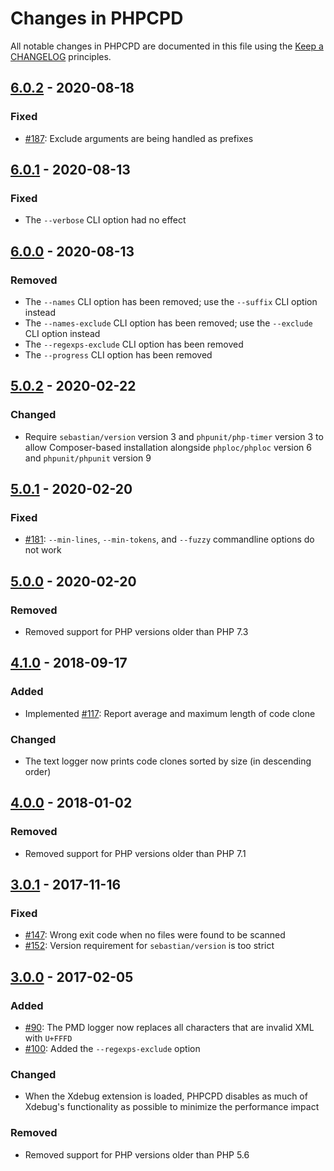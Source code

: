 # Changes in PHPCPD

All notable changes in PHPCPD are documented in this file using the [Keep a CHANGELOG](http://keepachangelog.com/) principles.

## [6.0.2] - 2020-08-18

### Fixed

* [#187](https://github.com/sebastianbergmann/phpcpd/issues/187): Exclude arguments are being handled as prefixes

## [6.0.1] - 2020-08-13

### Fixed

* The `--verbose` CLI option had no effect

## [6.0.0] - 2020-08-13

### Removed

* The `--names` CLI option has been removed; use the `--suffix` CLI option instead
* The `--names-exclude` CLI option has been removed; use the `--exclude` CLI option instead
* The `--regexps-exclude` CLI option has been removed
* The `--progress` CLI option has been removed

## [5.0.2] - 2020-02-22

### Changed

* Require `sebastian/version` version 3 and `phpunit/php-timer` version 3 to allow Composer-based installation alongside `phploc/phploc` version 6 and `phpunit/phpunit` version 9 

## [5.0.1] - 2020-02-20

### Fixed

* [#181](https://github.com/sebastianbergmann/phpcpd/issues/181): `--min-lines`, `--min-tokens`, and `--fuzzy` commandline options do not work

## [5.0.0] - 2020-02-20

### Removed

* Removed support for PHP versions older than PHP 7.3

## [4.1.0] - 2018-09-17

### Added

* Implemented [#117](https://github.com/sebastianbergmann/phpcpd/issues/117): Report average and maximum length of code clone

### Changed

* The text logger now prints code clones sorted by size (in descending order)

## [4.0.0] - 2018-01-02

### Removed

* Removed support for PHP versions older than PHP 7.1

## [3.0.1] - 2017-11-16

### Fixed

* [#147](https://github.com/sebastianbergmann/phpcpd/issues/147): Wrong exit code when no files were found to be scanned
* [#152](https://github.com/sebastianbergmann/phpcpd/issues/152): Version requirement for `sebastian/version` is too strict

## [3.0.0] - 2017-02-05

### Added

* [#90](https://github.com/sebastianbergmann/phpcpd/pull/90): The PMD logger now replaces all characters that are invalid XML with `U+FFFD`
* [#100](https://github.com/sebastianbergmann/phpcpd/pull/100): Added the `--regexps-exclude` option

### Changed

* When the Xdebug extension is loaded, PHPCPD disables as much of Xdebug's functionality as possible to minimize the performance impact

### Removed

* Removed support for PHP versions older than PHP 5.6

[6.0.2]: https://github.com/sebastianbergmann/phpcpd/compare/6.0.1...6.0.2
[6.0.1]: https://github.com/sebastianbergmann/phpcpd/compare/6.0.0...6.0.1
[6.0.0]: https://github.com/sebastianbergmann/phpcpd/compare/5.0.2...6.0.0
[5.0.2]: https://github.com/sebastianbergmann/phpcpd/compare/5.0.1...5.0.2
[5.0.1]: https://github.com/sebastianbergmann/phpcpd/compare/5.0.0...5.0.1
[5.0.0]: https://github.com/sebastianbergmann/phpcpd/compare/4.1.0...5.0.0
[4.1.0]: https://github.com/sebastianbergmann/phpcpd/compare/4.0.0...4.1.0
[4.0.0]: https://github.com/sebastianbergmann/phpcpd/compare/3.0.1...4.0.0
[3.0.1]: https://github.com/sebastianbergmann/phpcpd/compare/3.0.0...3.0.1
[3.0.0]: https://github.com/sebastianbergmann/phpcpd/compare/2.0...3.0.0

